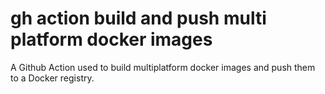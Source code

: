 # gh action build and push multi platform docker images
 A Github Action used to build multiplatform docker images and push them to a Docker registry.
